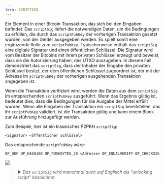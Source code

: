 ```yaml
---
term: SCRIPTSIG
---
```


Ein Element in einer Bitcoin-Transaktion, das sich bei den Eingaben befindet. Das `scriptSig` liefert die notwendigen Daten, um die Bedingungen zu erfüllen, die durch das `scriptPubKey` der vorherigen Transaktion gesetzt wurden, von der Gelder ausgegeben werden. Es spielt somit eine ergänzende Rolle zum `scriptPubKey`. Typischerweise enthält das `scriptSig` eine digitale Signatur und einen öffentlichen Schlüssel. Die Signatur wird vom Besitzer der Bitcoins mit ihrem privaten Schlüssel erzeugt und beweist, dass sie die Autorisierung haben, das UTXO auszugeben. In diesem Fall demonstriert das `scriptSig`, dass der Inhaber der Eingabe den privaten Schlüssel besitzt, der dem öffentlichen Schlüssel zugeordnet ist, der mit der Adresse im `scriptPubKey` der vorherigen ausgehenden Transaktion angegeben ist.

Wenn die Transaktion verifiziert wird, werden die Daten aus dem `scriptSig` im entsprechenden `scriptPubKey` ausgeführt. Wenn das Ergebnis gültig ist, bedeutet dies, dass die Bedingungen für die Ausgabe der Mittel erfüllt wurden. Wenn alle Eingaben der Transaktion ein `scriptSig` bereitstellen, das ihr `scriptPubKey` validiert, ist die Transaktion gültig und kann einem Block zur Ausführung hinzugefügt werden.

Zum Beispiel, hier ist ein klassisches P2PKH `scriptSig`:

```text
<Signatur> <öffentlicher Schlüssel>
```

Das entsprechende `scriptPubKey` wäre:

```text
OP_DUP OP_HASH160 OP_PUSHBYTES_20 <Adresse> OP_EQUALVERIFY OP_CHECKSIG
```

![](../../dictionnaire/assets/35.png)

> ► *Das `scriptSig` wird manchmal auch auf Englisch als "unlocking script" bezeichnet.*